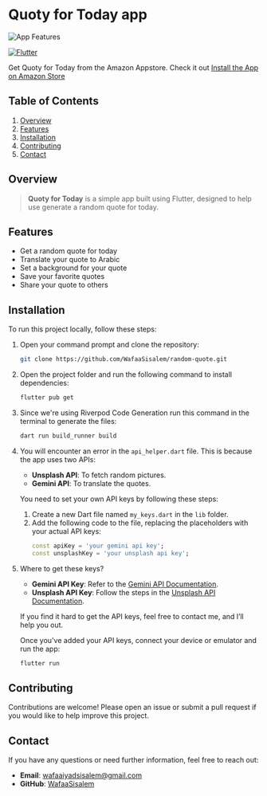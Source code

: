 # Quoty for Today app
![App Features](https://drive.google.com/uc?id=1X-q0PikmF0Ttux2X77Gu43zanDHD-WaI)

[![Flutter](https://img.shields.io/badge/Flutter-%2302569B.svg?style=for-the-badge&logo=Flutter&logoColor=white)](https://flutter.dev)

Get Quoty for Today from the Amazon Appstore. Check it out
[Install the App on Amazon Store](https://www.amazon.com/dp/B0DFXDL2CZ/ref=apps_sf_sta)

## Table of Contents
1. [Overview](#overview)
2. [Features](#features)
3. [Installation](#installation)
4. [Contributing](#contributing)
5. [Contact](#contact)

## Overview

> **Quoty for Today** is a simple app built using Flutter, designed to help use generate a random quote for today.

## Features
- Get a random quote for today
- Translate your quote to Arabic
- Set a background for your quote 
- Save your favorite quotes
- Share your quote to others

## Installation

To run this project locally, follow these steps:

1. Open your command prompt and clone the repository:
   ```bash
   git clone https://github.com/WafaaSisalem/random-quote.git
2. Open the project folder and run the following command to install dependencies:
   ```bash
   flutter pub get
3. Since we're using Riverpod Code Generation run this command in the terminal to generate the files:
   ```bash
   dart run build_runner build
4. You will encounter an error in the `api_helper.dart` file. This is because the app uses two APIs:

   - **Unsplash API**: To fetch random pictures.
   - **Gemini API**: To translate the quotes.
   
   You need to set your own API keys by following these steps:
   
   1. Create a new Dart file named `my_keys.dart` in the `lib` folder.
   2. Add the following code to the file, replacing the placeholders with your actual API keys:
      ```dart
      const apiKey = 'your gemini api key';
      const unsplashKey = 'your unsplash api key';
5. Where to get these keys?
   - **Gemini API Key**: Refer to the [Gemini API Documentation](https://ai.google.dev/gemini-api/docs/api-key).
   - **Unsplash API Key**: Follow the steps in the [Unsplash API Documentation](https://unsplash.com/documentation).
   
   If you find it hard to get the API keys, feel free to contact me, and I’ll help you out.
   
   Once you've added your API keys, connect your device or emulator and run the app:
   
   ```bash
   flutter run

## Contributing

Contributions are welcome! Please open an issue or submit a pull request if you would like to help improve this project.

## Contact

If you have any questions or need further information, feel free to reach out:

- **Email**: [wafaaiyadsisalem@gmail.com](mailto:wafaaiyadsisalem@gmail.com)
- **GitHub**: [WafaaSisalem](https://github.com/WafaaSisalem)

